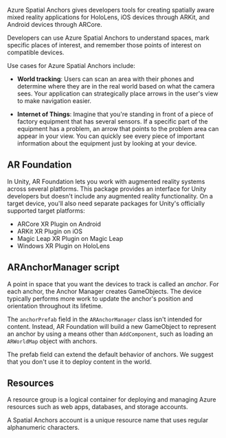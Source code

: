 Azure Spatial Anchors gives developers tools for creating spatially aware mixed reality applications for HoloLens, iOS devices through ARKit, and Android devices through ARCore.

Developers can use Azure Spatial Anchors to understand spaces, mark specific places of interest, and remember those points of interest on compatible devices.

Use cases for Azure Spatial Anchors include:

* **World tracking**: Users can scan an area with their phones and determine where they are in the real world based on what the camera sees. Your application can strategically place arrows in the user's view to make navigation easier.

* **Internet of Things**: Imagine that you're standing in front of a piece of factory equipment that has several sensors. If a specific part of the equipment has a problem, an arrow that points to the problem area can appear in your view. You can quickly see every piece of important information about the equipment just by looking at your device.

## AR Foundation

In Unity, AR Foundation lets you work with augmented reality systems across several platforms. This package provides an interface for Unity developers but doesn't include any augmented reality functionality. On a target device, you'll also need separate packages for Unity's officially supported target platforms:

* ARCore XR Plugin on Android
* ARKit XR Plugin on iOS
* Magic Leap XR Plugin on Magic Leap
* Windows XR Plugin on HoloLens

## ARAnchorManager script

A point in space that you want the devices to track is called an *anchor*. For each anchor, the Anchor Manager creates GameObjects. The device typically performs more work to update the anchor's position and orientation throughout its lifetime.

The `anchorPrefab` field in the `ARAnchorManager` class isn't intended for content. Instead, AR Foundation will build a new GameObject to represent an anchor by using a means other than `AddComponent`, such as loading an `ARWorldMap` object with anchors. 

The prefab field can extend the default behavior of anchors. We suggest that you don't use it to deploy content in the world.

## Resources

A resource group is a logical container for deploying and managing Azure resources such as web apps, databases, and storage accounts.

A Spatial Anchors account is a unique resource name that uses regular alphanumeric characters.

